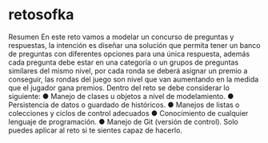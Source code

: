 # retosofka
Resumen
En este reto vamos a modelar un concurso de preguntas y respuestas, la intención es diseñar
una solución que permita tener un banco de preguntas con diferentes opciones para una
única respuesta, además cada pregunta debe estar en una categoría o un grupos de
preguntas similares del mismo nivel, por cada ronda se deberá asignar un premio a conseguir,
las rondas del juego son nivel que van aumentando en la medida que el jugador gana premios.
Dentro del reto se debe considerar lo siguiente:
● Manejo de clases u objetos a nivel de modelamiento.
● Persistencia de datos o guardado de históricos.
● Manejos de listas o colecciones y ciclos de control adecuados
● Conocimiento de cualquier lenguaje de programación.
● Manejo de Git (versión de control).
Solo puedes aplicar al reto si te sientes capaz de hacerlo.
